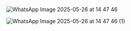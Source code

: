 ![WhatsApp Image 2025-05-26 at 14 47 46](https://github.com/user-attachments/assets/6fa7fd58-07c0-48e8-806f-be53127fa839)


![WhatsApp Image 2025-05-26 at 14 47 46 (1)](https://github.com/user-attachments/assets/0c4cb327-d80e-4006-a6c1-806d4b13c662)

